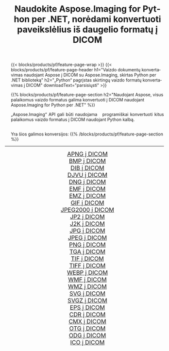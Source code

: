 ﻿---
title: Naudokite Aspose.Imaging for Python per .NET, norėdami konvertuoti paveikslėlius iš daugelio formatų į DICOM 
weight: 3920
url: /lt/python-net/conversion/to/dicom 
lang: lt
langdirlevel: 2
locales: zh-hans,ja,it,ru,de,es,fr,nl,id,lt,pl,pt,vi,tr,ko,zh-hant,ar,hi,th,sv,cs,uk,he
description: Galite naudoti Aspose.Imaging for Python per .NET biblioteką, norėdami konvertuoti iš įvairių formatų į DICOM
---

{{< blocks/products/pf/feature-page-wrap >}}
{{< blocks/products/pf/feature-page-header h1="Vaizdo dokumentų konvertavimas naudojant Aspose į DICOM su Aspose.Imaging, skirtas Python per .NET biblioteką" h2="„Python“ pagrįstas skirtingų vaizdo formatų konvertavimas į DICOM" downloadText="parsisiųsti" >}}


{{% blocks/products/pf/feature-page-section  h2="Naudojant Aspose, visus palaikomus vaizdo formatus galima konvertuoti į DICOM naudojant Aspose.Imaging for Python per .NET" %}}
<p align=justify>„Aspose.Imaging“ API gali būti naudojama   programiškai konvertuoti kitus palaikomus vaizdo formatus į DICOM naudojant Python kalbą.</p>
<br/>
Yra šios galimos konversijos:
{{% /blocks/products/pf/feature-page-section %}}
<div class="container-fluid productfamilypage bg-gray">
    <div class="convertypes bg-gray agp-content section">
        <div class="container">
		<hr style="margin-left:-20px;"/>
		<div class="row other-converters" style="gap: 10px;font-size: 19px;text-align:center;">
		    <div class='col-md-2 other-converter remove-lp remove-rp'><a href="/imaging/lt/python-net/conversion/apng-to-dicom" style="padding:15px;">APNG į DICOM</a></div>
<div class='col-md-2 other-converter remove-lp remove-rp'><a href="/imaging/lt/python-net/conversion/bmp-to-dicom" style="padding:15px;">BMP į DICOM</a></div>
<div class='col-md-2 other-converter remove-lp remove-rp'><a href="/imaging/lt/python-net/conversion/dib-to-dicom" style="padding:15px;">DIB į DICOM</a></div>
<div class='col-md-2 other-converter remove-lp remove-rp'><a href="/imaging/lt/python-net/conversion/djvu-to-dicom" style="padding:15px;">DJVU į DICOM</a></div>
<div class='col-md-2 other-converter remove-lp remove-rp'><a href="/imaging/lt/python-net/conversion/dng-to-dicom" style="padding:15px;">DNG į DICOM</a></div>
<div class='col-md-2 other-converter remove-lp remove-rp'><a href="/imaging/lt/python-net/conversion/emf-to-dicom" style="padding:15px;">EMF į DICOM</a></div>
<div class='col-md-2 other-converter remove-lp remove-rp'><a href="/imaging/lt/python-net/conversion/emz-to-dicom" style="padding:15px;">EMZ į DICOM</a></div>
<div class='col-md-2 other-converter remove-lp remove-rp'><a href="/imaging/lt/python-net/conversion/gif-to-dicom" style="padding:15px;">GIF į DICOM</a></div>
<div class='col-md-2 other-converter remove-lp remove-rp'><a href="/imaging/lt/python-net/conversion/jpeg2000-to-dicom" style="padding:15px;">JPEG2000 į DICOM</a></div>
<div class='col-md-2 other-converter remove-lp remove-rp'><a href="/imaging/lt/python-net/conversion/jp2-to-dicom" style="padding:15px;">JP2 į DICOM</a></div>
<div class='col-md-2 other-converter remove-lp remove-rp'><a href="/imaging/lt/python-net/conversion/j2k-to-dicom" style="padding:15px;">J2K į DICOM</a></div>
<div class='col-md-2 other-converter remove-lp remove-rp'><a href="/imaging/lt/python-net/conversion/jpg-to-dicom" style="padding:15px;">JPG į DICOM</a></div>
<div class='col-md-2 other-converter remove-lp remove-rp'><a href="/imaging/lt/python-net/conversion/jpeg-to-dicom" style="padding:15px;">JPEG į DICOM</a></div>
<div class='col-md-2 other-converter remove-lp remove-rp'><a href="/imaging/lt/python-net/conversion/png-to-dicom" style="padding:15px;">PNG į DICOM</a></div>
<div class='col-md-2 other-converter remove-lp remove-rp'><a href="/imaging/lt/python-net/conversion/tga-to-dicom" style="padding:15px;">TGA į DICOM</a></div>
<div class='col-md-2 other-converter remove-lp remove-rp'><a href="/imaging/lt/python-net/conversion/tif-to-dicom" style="padding:15px;">TIF į DICOM</a></div>
<div class='col-md-2 other-converter remove-lp remove-rp'><a href="/imaging/lt/python-net/conversion/tiff-to-dicom" style="padding:15px;">TIFF į DICOM</a></div>
<div class='col-md-2 other-converter remove-lp remove-rp'><a href="/imaging/lt/python-net/conversion/webp-to-dicom" style="padding:15px;">WEBP į DICOM</a></div>
<div class='col-md-2 other-converter remove-lp remove-rp'><a href="/imaging/lt/python-net/conversion/wmf-to-dicom" style="padding:15px;">WMF į DICOM</a></div>
<div class='col-md-2 other-converter remove-lp remove-rp'><a href="/imaging/lt/python-net/conversion/wmz-to-dicom" style="padding:15px;">WMZ į DICOM</a></div>
<div class='col-md-2 other-converter remove-lp remove-rp'><a href="/imaging/lt/python-net/conversion/svg-to-dicom" style="padding:15px;">SVG į DICOM</a></div>
<div class='col-md-2 other-converter remove-lp remove-rp'><a href="/imaging/lt/python-net/conversion/svgz-to-dicom" style="padding:15px;">SVGZ į DICOM</a></div>
<div class='col-md-2 other-converter remove-lp remove-rp'><a href="/imaging/lt/python-net/conversion/eps-to-dicom" style="padding:15px;">EPS į DICOM</a></div>
<div class='col-md-2 other-converter remove-lp remove-rp'><a href="/imaging/lt/python-net/conversion/cdr-to-dicom" style="padding:15px;">CDR į DICOM</a></div>
<div class='col-md-2 other-converter remove-lp remove-rp'><a href="/imaging/lt/python-net/conversion/cmx-to-dicom" style="padding:15px;">CMX į DICOM</a></div>
<div class='col-md-2 other-converter remove-lp remove-rp'><a href="/imaging/lt/python-net/conversion/otg-to-dicom" style="padding:15px;">OTG į DICOM</a></div>
<div class='col-md-2 other-converter remove-lp remove-rp'><a href="/imaging/lt/python-net/conversion/odg-to-dicom" style="padding:15px;">ODG į DICOM</a></div>
<div class='col-md-2 other-converter remove-lp remove-rp'><a href="/imaging/lt/python-net/conversion/ico-to-dicom" style="padding:15px;">ICO į DICOM</a></div>
                </div>
        </div>
    </div>
</div>
<br/>

